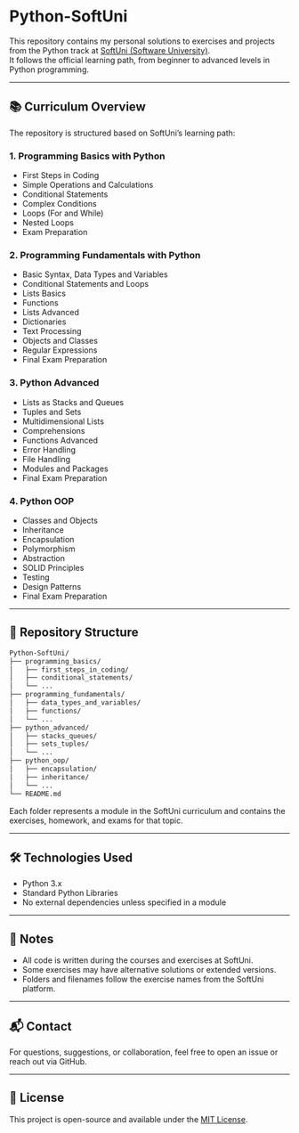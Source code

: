 # Python-SoftUni

This repository contains my personal solutions to exercises and projects from the Python track at [SoftUni (Software University)](https://softuni.bg/).  
It follows the official learning path, from beginner to advanced levels in Python programming.

---

## 📚 Curriculum Overview

The repository is structured based on SoftUni’s learning path:

### 1. Programming Basics with Python

- First Steps in Coding
- Simple Operations and Calculations
- Conditional Statements
- Complex Conditions
- Loops (For and While)
- Nested Loops
- Exam Preparation

### 2. Programming Fundamentals with Python

- Basic Syntax, Data Types and Variables
- Conditional Statements and Loops
- Lists Basics
- Functions
- Lists Advanced
- Dictionaries
- Text Processing
- Objects and Classes
- Regular Expressions
- Final Exam Preparation

### 3. Python Advanced

- Lists as Stacks and Queues
- Tuples and Sets
- Multidimensional Lists
- Comprehensions
- Functions Advanced
- Error Handling
- File Handling
- Modules and Packages
- Final Exam Preparation

### 4. Python OOP

- Classes and Objects
- Inheritance
- Encapsulation
- Polymorphism
- Abstraction
- SOLID Principles
- Testing
- Design Patterns
- Final Exam Preparation

---

## 📁 Repository Structure

```bash
Python-SoftUni/
├── programming_basics/
│   ├── first_steps_in_coding/
│   ├── conditional_statements/
│   └── ...
├── programming_fundamentals/
│   ├── data_types_and_variables/
│   ├── functions/
│   └── ...
├── python_advanced/
│   ├── stacks_queues/
│   ├── sets_tuples/
│   └── ...
├── python_oop/
│   ├── encapsulation/
│   ├── inheritance/
│   └── ...
└── README.md

```

Each folder represents a module in the SoftUni curriculum and contains the exercises, homework, and exams for that topic.

---

## 🛠️ Technologies Used

- Python 3.x
- Standard Python Libraries
- No external dependencies unless specified in a module

---

## 📌 Notes

- All code is written during the courses and exercises at SoftUni.
- Some exercises may have alternative solutions or extended versions.
- Folders and filenames follow the exercise names from the SoftUni platform.

---

## 📬 Contact

For questions, suggestions, or collaboration, feel free to open an issue or reach out via GitHub.

---

## 📄 License

This project is open-source and available under the [MIT License](LICENSE).


